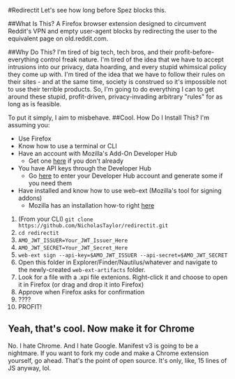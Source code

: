#Redirectit
Let's see how long before Spez blocks this.

##What Is This?
A Firefox browser extension designed to circumvent Reddit's VPN and empty user-agent blocks by redirecting the user to the equivalent page on old.reddit.com.

##Why Do This?
I'm tired of big tech, tech bros, and their profit-before-everything control freak nature. I'm tired of the idea that we have to accept intrusions into our privacy, data hoarding, and every stupid whimsical policy they come up with. I'm tired of the idea that we have to follow their rules on their sites - and at the same time, society is construed so it's impossible not to use their terrible products. So, I'm going to do everything I can to get around these stupid, profit-driven, privacy-invading arbitrary "rules" for as long as is feasible.

To put it simply, I aim to misbehave.
##Cool. How Do I Install This?
I'm assuming you:
* Use Firefox
* Know how to use a terminal or CLI
* Have an account with Mozilla's Add-On Developer Hub
	* Get one [here](https://accounts.firefox.com/signin "here") if you don't already
* You have API keys through the Developer Hub
	* Go [here](https://addons.mozilla.org/en-US/developers/addon/api/key/ "here") to enter your Developer Hub account and generate some if you need them
* Have installed and know how to use web-ext (Mozilla's tool for signing addons)
	* Mozilla has an installation how-to right [here](https://extensionworkshop.com/documentation/develop/getting-started-with-web-ext/ "here")


1. (From your CLI) `git clone https://github.com/NicholasTaylor/redirectit.git`
2. `cd redirectit`
3. `AMO_JWT_ISSUER=Your_JWT_Issuer_Here`
4. `AMO_JWT_SECRET=Your_JWT_Secret_Here`
5. `web-ext sign --api-key=$AMO_JWT_ISSUER --api-secret=$AMO_JWT_SECRET`
6. Open this folder in Explorer/Finder/Nautilus/whatever and navigate to the newly-created `web-ext-artifacts` folder.
7. Look for a file with a .xpi file extenions. Right-click it and choose to open it in Firefox (or drag and drop it into Firefox)
8. Approve when Firefox asks for confirmation
9. ????
10. PROFIT!
## Yeah, that's cool. Now make it for Chrome
No. I hate Chrome. And I hate Google. Manifest v3 is going to be a nightmare. If you want to fork my code and make a Chrome extension yourself, go ahead. That's the point of open source. It's only, like, 15 lines of JS anyway, lol.